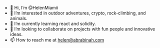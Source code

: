 - 👋 Hi, I’m @HelenMiamii
- 👀 I’m interested in outdoor adventures, crypto, rock-climbing, and animals.
- 🌱 I’m currently learning react and solidity.
- 💞️ I’m looking to collaborate on projects with fun people and innovative ideas.
- 📫 How to reach me at helen@abrabinah.com

<!---
HelenMiamii/HelenMiamii is a ✨ special ✨ repository because its `README.md` (this file) appears on your GitHub profile.
You can click the Preview link to take a look at your changes.
--->
